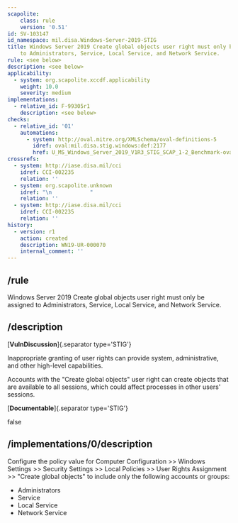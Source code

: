 ```yaml
---
scapolite:
    class: rule
    version: '0.51'
id: SV-103147
id_namespace: mil.disa.Windows-Server-2019-STIG
title: Windows Server 2019 Create global objects user right must only be assigned
    to Administrators, Service, Local Service, and Network Service.
rule: <see below>
description: <see below>
applicability:
  - system: org.scapolite.xccdf.applicability
    weight: 10.0
    severity: medium
implementations:
  - relative_id: F-99305r1
    description: <see below>
checks:
  - relative_id: '01'
    automations:
      - system: http://oval.mitre.org/XMLSchema/oval-definitions-5
        idref: oval:mil.disa.stig.windows:def:2177
        href: U_MS_Windows_Server_2019_V1R3_STIG_SCAP_1-2_Benchmark-oval.xml
crossrefs:
  - system: http://iase.disa.mil/cci
    idref: CCI-002235
    relation: ''
  - system: org.scapolite.unknown
    idref: "\n            "
    relation: ''
  - system: http://iase.disa.mil/cci
    idref: CCI-002235
    relation: ''
history:
  - version: r1
    action: created
    description: WN19-UR-000070
    internal_comment: ''
---
```



## /rule

Windows Server 2019 Create global objects user right must only be assigned to Administrators, Service, Local Service, and Network Service.

## /description

[**VulnDiscussion**]{.separator type='STIG'}

Inappropriate granting of user rights can provide system, administrative, and other high-level capabilities.

Accounts with the "Create global objects" user right can create objects that are available to all sessions, which could affect processes in other users' sessions.

[**Documentable**]{.separator type='STIG'}

false

## /implementations/0/description

Configure the policy value for Computer Configuration >> Windows Settings >> Security Settings >> Local Policies >> User Rights Assignment >> "Create global objects" to include only the following accounts or groups:

- Administrators
- Service
- Local Service
- Network Service
